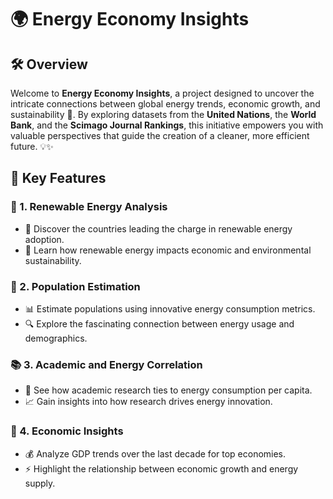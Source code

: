 # 🌍 **Energy Economy Insights**

## 🛠️ Overview
Welcome to **Energy Economy Insights**, a project designed to uncover the intricate connections between global energy trends, economic growth, and sustainability 🌱. By exploring datasets from the **United Nations**, the **World Bank**, and the **Scimago Journal Rankings**, this initiative empowers you with valuable perspectives that guide the creation of a cleaner, more efficient future. 💡✨

## 🚀 Key Features

### 🔋 1. Renewable Energy Analysis
- 🌟 Discover the countries leading the charge in renewable energy adoption.  
- 🌱 Learn how renewable energy impacts economic and environmental sustainability.

### 👥 2. Population Estimation
- 📊 Estimate populations using innovative energy consumption metrics.  
- 🔍 Explore the fascinating connection between energy usage and demographics.

### 📚 3. Academic and Energy Correlation
- 🧠 See how academic research ties to energy consumption per capita.  
- 📈 Gain insights into how research drives energy innovation.

### 💸 4. Economic Insights
- 💰 Analyze GDP trends over the last decade for top economies.  
- ⚡ Highlight the relationship between economic growth and energy supply.


